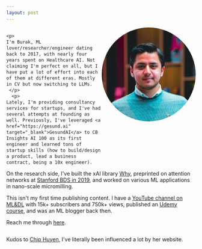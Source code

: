 ```yaml
---
layout: post
---
```


<div style="display: flex; align-items: center;">
  <div style="flex: 1;">
    <div style="flex: 1; text-align: right;">
    <img src="assets/images/mburaksayici.jpeg" alt="Profile Image" align="right"  style="border-radius: 50%; width: 250px; height: 250px;">
  </div>

    <p>
    I'm Burak, ML lover/researcher/engineer dating back to 2017, with nearly four years spent on Healthcare AI. Not claiming I'm perfect on all, but I have put a lot of effort into each of them at different eras. Mostly in CV but now switching to LLMs.
     </p>
      <p>
    Lately, I'm providing consultancy services for startups, and I've had several attempts at founding as well. Previously, I've leveraged <a href="https://gesund.ai" target="_blank">GesundAI</a> to CB Insights AI 100 as its first engineer and learned tons of startup skills (how to build/design a product, lead a business contract, being a 10x engineer). 
   </p>

 <p>
    On the research side, I've built the xAI library <a href="https://github.com/mburaksayici/Why" target="_blank">Why</a>, preprinted on attention networks at <a href="https://arxiv.org/abs/2002.04836v1" target="_blank">Stanford BDS in 2019</a>, and worked on various ML applications in nano-scale micromilling.
  </p>

 <p>
This isn't my first time publishing content. I have a <a href="https://youtube.com/MakineOgrenmesi" target="_blank">YouTube channel on ML&DL</a> with 15k+ subscribers and 750k+ views, published an <a href="https://udemy.com/MakineOgrenmesi" target="_blank">Udemy course</a>, and was an ML blogger back then.  
 </p>
 <p>
Reach me through <a href="mailto:mburaksayici@gmail.com">here</a>.
</p>
  </div>
</div>

<p>Kudos to <a href="https://huyenchip.com" target="_blank">Chip Huyen</a>, I've literally been influenced a lot by her website.</p>
